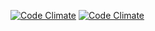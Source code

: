 [![Code Climate](https://codeclimate.com/github/williamcodes/william-codes.png)](https://codeclimate.com/github/williamcodes/william-codes)
[![Code Climate](https://codeclimate.com/github/williamcodes/william-codes/coverage.png)](https://codeclimate.com/github/williamcodes/william-codes)